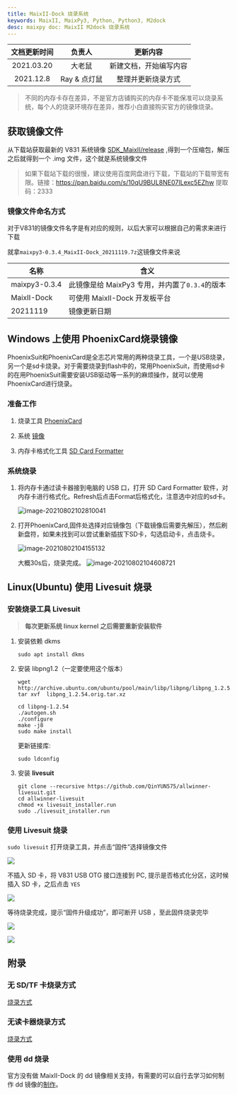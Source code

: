 ```yaml
---
title: MaixII-Dock 烧录系统
keywords: MaixII, MaixPy3, Python, Python3, M2dock
desc: maixpy doc: MaixII M2dock 烧录系统
---
```


| 文档更新时间 | 负责人 | 更新内容 |
| :---: | :---: | :---: |
| 2021.03.20 | 大老鼠 | 新建文档，开始编写内容 |
| 2021.12.8 | Ray & 点灯鼠 | 整理并更新烧录方式 |

> 不同的内存卡存在差异，不是官方店铺购买的内存卡不能保准可以烧录系统，每个人的烧录环境存在差异，推荐小白直接购买官方的镜像烧录。

## 获取镜像文件

从下载站获取最新的 V831 系统镜像 [SDK_MaixII/release](https://dl.sipeed.com/shareURL/MaixII/MaixII-Dock/SDK/release) ,得到一个压缩包，解压之后就得到一个 .img 文件，这个就是系统镜像文件

> 如果下载站下载的很慢，建议使用百度网盘进行下载，下载站的下载带宽有限。链接：<https://pan.baidu.com/s/10qU9BUL8NE07ILexc5EZhw> 提取码：2333 

### 镜像文件命名方式

对于V831的镜像文件名字是有对应的规则，以后大家可以根据自己的需求来进行下载

就拿`maixpy3-0.3.4_MaixII-Dock_20211119.7z`这镜像文件来说

| 名称 | 含义 |
| --- | --- |
| maixpy3-0.3.4 | 此镜像是给 MaixPy3 专用，并内置了`0.3.4`的版本 |
| MaixII-Dock | 可使用 MaixII-Dock 开发板平台 |
| 20211119 | 镜像更新日期 |

## Windows 上使用 PhoenixCard烧录镜像

PhoenixSuit和PhoenixCard是全志芯片常用的两种烧录工具，一个是USB烧录，另一个是sd卡烧录。对于需要烧录到flash中的，常用PhoenixSuit，而使用sd卡的在用PhoenixSuit需要安装USB驱动等一系列的麻烦操作，就可以使用PhoenixCard进行烧录。

### 准备工作

1. 烧录工具 [PhoenixCard](https://dl.sipeed.com/shareURL/MaixII/MaixII-Dock/SDK/tools)

2. 系统 [镜像](https://dl.sipeed.com/shareURL/MaixII/MaixII-Dock/SDK/release)

3. 内存卡格式化工具 [SD Card Formatter](https://www.sdcard.org/downloads/formatter/eula_windows/SDCardFormatterv5_WinEN.zip)

### 系统烧录

1. 将内存卡通过读卡器接到电脑的 USB 口，打开 SD Card Formatter 软件，对内存卡进行格式化。Refresh后点击Format后格式化，注意选中对应的sd卡。

     ![image-20210802102810041](./../../../assets/maixII/V831/image-20210802102810041.png)

2. 打开PhoenixCard,固件处选择对应镜像包（下载镜像后需要先解压），然后刷新盘符，如果未找到可以尝试重新插拔下SD卡，勾选启动卡，点击烧卡。

     ![image-20210802104155132](./../../../assets/maixII/V831/image-20210802104155132.png)

     大概30s后，烧录完成。
     ![image-20210802104608721](./../../../assets/maixII/V831/image-20210802104608721.png)

## Linux(Ubuntu) 使用 Livesuit 烧录

### 安装烧录工具 Livesuit 

> **每次更新系统 linux kernel 之后需要重新安装软件**

1. 安装依赖 dkms

     ```shell
     sudo apt install dkms
     ```

1. 安装 libpng1.2（一定要使用这个版本）

     ```shell
     wget http://archive.ubuntu.com/ubuntu/pool/main/libp/libpng/libpng_1.2.54.orig.tar.xz
     tar xvf  libpng_1.2.54.orig.tar.xz
     ```

     ```shell
     cd libpng-1.2.54
     ./autogen.sh
     ./configure
     make -j8
     sudo make install
     ```

     更新链接库:

     ```shell
     sudo ldconfig
     ```

1. 安装 **livesuit**

     ```shell
     git clone --recursive https://github.com/QinYUN575/allwinner-livesuit.git
     cd allwinner-livesuit
     chmod +x livesuit_installer.run
     sudo ./livesuit_installer.run
     ```



### 使用 Livesuit 烧录

`sudo livesuit` 打开烧录工具，并点击“固件”选择镜像文件

![](./asserts/flash_15.png)

不插入 SD 卡，将 V831 USB OTG 接口连接到 PC, 提示是否格式化分区，这时候插入 SD 卡，之后点击 `YES`

![](./asserts/flash_17.png)

等待烧录完成，提示“固件升级成功”，即可断开 USB ，至此固件烧录完毕

![](./asserts/flash_19.png)

![](./asserts/flash_21.png)


## 附录
### 无 SD/TF 卡烧录方式

[烧录方式](./no_sd_flash.md)

### 无读卡器烧录方式

[烧录方式](./PhoenixSuit.md)

### 使用 dd 烧录

官方没有做 MaixII-Dock 的 dd 镜像相关支持，有需要的可以自行去学习如何制作 dd 镜像的[制作](https://www.cnblogs.com/USTHzhanglu/p/15431249.html)。


